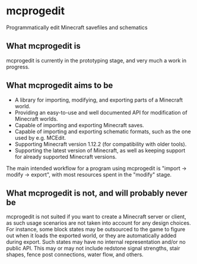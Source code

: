 # mcprogedit
Programmatically edit Minecraft savefiles and schematics

## What mcprogedit is
mcprogedit is currently in the prototyping stage, and very much a work in progress.

## What mcprogedit aims to be
* A library for importing, modifying, and exporting parts of a Minecraft world.
* Providing an easy-to-use and well documented API for modification of Minecraft worlds.
* Capable of importing and exporting Minecraft saves.
* Capable of importing and exporting schematic formats, such as the one used by e.g. MCEdit.
* Supporting Minecraft version 1.12.2 (for compatibility with older tools).
* Supporting the latest version of Minecraft, as well as keeping support for already supported Minecraft versions.

The main intended workflow for a program using mcprogedit is "import -> modify -> export", with most resources spent in the "modify" stage.

## What mcprogedit is not, and will probably never be
mcprogedit is not suited if you want to create a Minecraft server or client, as such usage scenarios are not taken into account for any design choices.
For instance, some block states may be outsourced to the game to figure out when it loads the exported world, or they are automatically added during export.
Such states may have no internal representation and/or no public API.
This may or may not include redstone signal strengths, stair shapes, fence post connections, water flow, and others.
